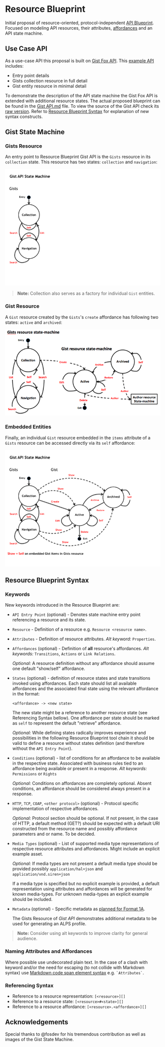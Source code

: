 # Resource Blueprint
Initial proposal of resource-oriented, protocol-independent [API Blueprint](http://apiblueprint.org). Focused on modeling API resources, their attributes, [affordances](http://en.wikipedia.org/wiki/Affordance) and an API state machine.

## Use Case API
As a use-case API this proposal is built on [Gist Fox API](../examples/Gist%20Fox%20API.md). This [example API](Gist%20API.md) includes:

* Entry point details
* Gists collection resource in full detail
* Gist entity resource in minimal detail

To demonstrate the description of the API state machine the Gist Fox API is extended with additional resource states.
The actual proposed blueprint can be found in the [Gist API.md](Gist%20API.md) file. To view the source of the Gist API 
check its [raw version](https://raw.github.com/apiaryio/api-blueprint/resource-blueprint/resource%20blueprint/Gist%20API.md). Refer to [Resource Blueprint Syntax](#syntax) for explanation of new syntax constructs.

## Gist State Machine

### Gists Resource 
An entry point to Resource Blueprint Gist API is the `Gists` resource in its `collection` state. This resource has two states: `collection` and 
`navigation`:

![fig1](assets/Gist%20State%20Machine%20001.png)

> **Note:** Collection also serves as a factory for individual `Gist` entities.

### Gist Resource
A `Gist` resource created by the `Gists`'s `create` affordance has following two states: `active` and `archived`:

![fig2](assets/Gist%20State%20Machine%20002.png)

### Embedded Entities
Finally, an individual `Gist` resource embedded in the `items` attribute of a `Gists` resource can be accessed directly via its `self` affordance:

![fig3](assets/Gist%20State%20Machine%20003.png)

<a name="syntax"></a>
## Resource Blueprint Syntax

### Keywords
New keywords introduced in the Resource Blueprint are:

+   `API Entry Point` (optional) - Denotes state machine entry point referencing a resource and its state.

+   `Resource` - Definition of a resource e.g. `Resource <resource name>`.

+   `Attributes` - Definition of resource attributes. *Alt keyword:* `Properties`.

+   `Affordances` (optional) - Definition of **all** resource's affordances. *Alt keywords:* `Transitions`, `Actions` or `Link Relations`.
        
    *Optional:* A resource definition without any affordance should assume one default "show/self" affordance.

+   `States` (optional) - definition of resource states and state transitions invoked using affordances.
    Each state should list all available affordances and the associated final state using the relevant affordance in the format:

    ```
    <affordance> -> <new state>
    ```

    The new state might be a reference to another resource state (see Referencing Syntax bellow). One affordance per state should be marked as `self` to represent the default "retrieve" affordance. 

    *Optional:* While defining states radically improves experience and possibilities in the following Resource Blueprint tool chain it should be valid to define a resource without states definition (and therefore without the `API Entry Point`). 

+   `Conditions` (optional) - list of conditions for an affordance to be available in the respective state.
    Associated with business rules tied to an affordance being available or present in a response. 
    *Alt keywords:* `Permissions` or `Rights`

    *Optional:* Conditions on affordances are completely optional. Absent conditions, an affordance should be considered always present in a response.

+   `HTTP`, `TCP`, `COAP`, `<other protocol>` (optional) - Protocol specific implementation of respective affordances.

    *Optional:* Protocol section should be optional. If not present, in the case of HTTP, a default method (GET?) should be expected with a default URI constructed from the resource name and possibly affordance parameters and or name. To be decided. 

+   `Media Types` (optional) - List of supported media type representations of respective resource attributes and affordances.
    Might include an explicit example asset.

    *Optional:* If media types are not present a default media type should be provided possibly `application/hal+json` and `application/vnd.siren+json`

    If a media type is specified but no explicit example is provided, a default representation using attributes and affordances will be
    generated for known media-types. For unknown media-types an explicit example should be included.

+   `Metadata` (optional) - Specific metadata as [planned for Format 1A](https://github.com/apiaryio/api-blueprint/issues/38). 

    The Gists Resource of *Gist API* demonstrates additional metadata to be used for generating an ALPS profile. 

> **Note:** Consider using alt keywords to improve clarity for general audience.

### Naming Attributes and Affordances
Where possible use undecorated plain text. In the case of a clash with keyword and/or the need for escaping (to not collide with Markdown syntax) use [Markdown code span element syntax](http://daringfireball.net/projects/markdown/syntax#code) e.g. `` `Attributes` ``.

### Referencing Syntax
+   Reference to a resource representation: `[<resource>][]`
+   Reference to a resource state: `[<resource>#<state>][]`
+   Reference to a resource affordance: `[<resource>.<affordance>][]`


## Acknowledgements
Special thanks to @fosdev for his tremendous contribution as well as images of the Gist State Machine. 
